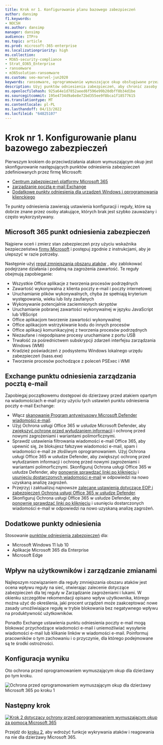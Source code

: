 ```yaml
---
title: Krok nr 1. Konfigurowanie planu bazowego zabezpieczeń
author: dansimp
f1.keywords:
- NOCSH
ms.author: dansimp
manager: dansimp
audience: ITPro
ms.topic: article
ms.prod: microsoft-365-enterprise
ms.localizationpriority: high
ms.collection:
- M365-security-compliance
- Strat_O365_Enterprise
- ransomware
- m365solution-ransomware
ms.custom: seo-marvel-jun2020
keywords: ransomware, oprogramowanie wymuszające okup obsługiwane przez człowieka, oprogramowanie wymuszające okup obsługiwane przez człowieka, HumOR, atak wymuszenia, atak ransomware, szyfrowanie, kryptowirtuologia, zero zaufania
description: Użyj punktów odniesienia zabezpieczeń, aby chronić zasoby Microsoft 365 przed atakami wymuszania okupu.
ms.openlocfilehash: 925a64e1d7852aeed6f596e99b20dbff8b34d1be
ms.sourcegitcommit: 195e4734d9a6e8e72bd355ee9f8bca1f18577615
ms.translationtype: MT
ms.contentlocale: pl-PL
ms.lasthandoff: 04/13/2022
ms.locfileid: "64825107"
---
```

# <a name="step-1-configure-security-baselines"></a>Krok nr 1. Konfigurowanie planu bazowego zabezpieczeń

Pierwszym krokiem do przeciwdziałania atakom wymuszającym okup jest skonfigurowanie następujących punktów odniesienia zabezpieczeń zdefiniowanych przez firmę Microsoft:

- [Centrum zabezpieczeń platformy Microsoft 365](#microsoft-365-security-baseline)
- [zarządzanie pocztą e-mail Exchange](#exchange-email-management-baseline)
- [Dodatkowe punkty odniesienia dla urządzeń Windows i oprogramowania klienckiego](#additional-baselines)

Te punkty odniesienia zawierają ustawienia konfiguracji i reguły, które są dobrze znane przez osoby atakujące, których brak jest szybko zauważany i często wykorzystywany.

## <a name="microsoft-365-security-baseline"></a>Microsoft 365 punkt odniesienia zabezpieczeń

Najpierw oceń i zmierz stan zabezpieczeń przy użyciu wskaźnika bezpieczeństwa [firmy Microsoft](/microsoft-365/security/defender/microsoft-secure-score) i postępuj zgodnie z instrukcjami, aby je ulepszyć w razie potrzeby.

Następnie użyj [reguł zmniejszania obszaru ataków](/microsoft-365/security/defender-endpoint/attack-surface-reduction-rules-deployment) , aby zablokować podejrzane działania i podatną na zagrożenia zawartość. Te reguły obejmują zapobieganie:

- Wszystkie Office aplikacje z tworzenia procesów podrzędnych
- Zawartość wykonywalna z klienta poczty e-mail i poczty internetowej
- Uruchamianie plików wykonywalnych, chyba że spełniają kryterium występowania, wieku lub listy zaufanych
- Wykonywanie potencjalnie zaciemnionych skryptów
- Uruchamianie pobranej zawartości wykonywalnej w języku JavaScript lub VBScript
- Office aplikacjom tworzenie zawartości wykonywalnej
- Office aplikacjom wstrzykiwanie kodu do innych procesów
- Office aplikacji komunikacyjnej z tworzenia procesów podrzędnych
- Niezaufane i niepodpisane procesy uruchamiane z portu USB
- Trwałość za pośrednictwem subskrypcji zdarzeń interfejsu zarządzania Windows (WMI)
- Kradzież poświadczeń z podsystemu Windows lokalnego urzędu zabezpieczeń (lsass.exe)
- Tworzenie procesów pochodzące z poleceń PSExec i WMI

## <a name="exchange-email-management-baseline"></a>Exchange punktu odniesienia zarządzania pocztą e-mail

Zapobiegaj początkowemu dostępowi do dzierżawy przed atakiem opartym na wiadomościach e-mail przy użyciu tych ustawień punktu odniesienia poczty e-mail Exchange:

- Włącz [skanowanie Program antywirusowy Microsoft Defender wiadomości e-mail](/microsoft-365/security/defender-endpoint/configure-advanced-scan-types-microsoft-defender-antivirus).
- Użyj Ochrona usługi Office 365 w usłudze Microsoft Defender, aby [zwiększyć ochronę przed wyłudzaniem informacji](/microsoft-365/security/office-365-security/anti-phishing-protection) i ochronę przed nowymi zagrożeniami i wariantami polimorficznymi.
- Sprawdź ustawienia filtrowania wiadomości e-mail Office 365, aby upewnić się, że blokujesz fałszywe wiadomości e-mail, spam i wiadomości e-mail ze złośliwym oprogramowaniem. Użyj Ochrona usługi Office 365 w usłudze Defender, aby zwiększyć ochronę przed wyłudzaniem informacji i ochronę przed nowymi zagrożeniami i wariantami polimorficznymi. Skonfiguruj Ochrona usługi Office 365 w usłudze Defender, aby [ponownie sprawdzać linki po kliknięciu](/microsoft-365/security/office-365-security/atp-safe-links) i [usunięciu dostarczonych wiadomości e-mail](/microsoft-365/security/office-365-security/zero-hour-auto-purge) w odpowiedzi na nowo uzyskaną analizę zagrożeń.
- Przejrzyj i zaktualizuj najnowsze [zalecane ustawienia dotyczące EOP i zabezpieczeń Ochrona usługi Office 365 w usłudze Defender](/microsoft-365/security/office-365-security/recommended-settings-for-eop-and-office365-atp).
- Skonfiguruj Ochrona usługi Office 365 w usłudze Defender, aby [ponownie sprawdzać linki po kliknięciu](/microsoft-365/security/office-365-security/set-up-safe-links-policies) i usunięciu dostarczonych wiadomości e-mail w odpowiedzi na nowo uzyskaną analizę zagrożeń.

## <a name="additional-baselines"></a>Dodatkowe punkty odniesienia

Stosowanie [punktów odniesienia zabezpieczeń](https://techcommunity.microsoft.com/t5/microsoft-security-baselines/bg-p/Microsoft-Security-Baselines) dla:

- Microsoft Windows 11 lub 10
- Aplikacje Microsoft 365 dla Enterprise
- Microsoft Edge

## <a name="impact-on-users-and-change-management"></a>Wpływ na użytkowników i zarządzanie zmianami

Najlepszym rozwiązaniem dla reguły zmniejszania obszaru ataków jest ocena wpływu reguły na sieć, otwierając zalecenie dotyczące zabezpieczeń dla tej reguły w Zarządzanie zagrożeniami i lukami. W okienku szczegółów rekomendacji opisano wpływ użytkownika, którego można użyć do określenia, jaki procent urządzeń może zaakceptować nowe zasady umożliwiające regułę w trybie blokowania bez negatywnego wpływu na produktywność użytkowników.

Ponadto Exchange ustawienia punktu odniesienia poczty e-mail mogą blokować przychodzące wiadomości e-mail i uniemożliwiać wysyłanie wiadomości e-mail lub klikanie linków w wiadomości e-mail. Poinformuj pracowników o tym zachowaniu i o przyczynie, dla którego podejmowane są te środki ostrożności.

## <a name="resulting-configuration"></a>Konfiguracja wyniku

Oto ochrona przed oprogramowaniem wymuszającym okup dla dzierżawy po tym kroku.

![Ochrona przed oprogramowaniem wymuszającym okup dla dzierżawy Microsoft 365 po kroku 1](../media/ransomware-protection-microsoft-365/ransomware-protection-microsoft-365-architecture-step1.png)

## <a name="next-step"></a>Następny krok

[![Krok 2 dotyczący ochrony przed oprogramowaniem wymuszającym okup za pomocą Microsoft 365](../media/ransomware-protection-microsoft-365/ransomware-protection-microsoft-365-step2.png)](ransomware-protection-microsoft-365-attack-detection-response.md)

Przejdź do [kroku 2](ransomware-protection-microsoft-365-attack-detection-response.md), aby wdrożyć funkcje wykrywania ataków i reagowania na nie dla dzierżawy Microsoft 365.
